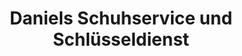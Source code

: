 ---
title: "Daniels Schuhservice und Schlüsseldienst"
url: /wien/daniels-schuhservice-und-schluesseldienst/
shop: Schlüsseldienst
---